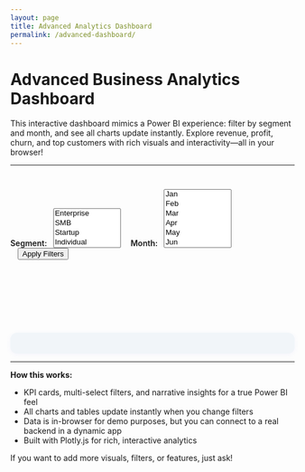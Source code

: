 ```yaml
---
layout: page
title: Advanced Analytics Dashboard
permalink: /advanced-dashboard/
---
```


# Advanced Business Analytics Dashboard

This interactive dashboard mimics a Power BI experience: filter by segment and month, and see all charts update instantly. Explore revenue, profit, churn, and top customers with rich visuals and interactivity—all in your browser!

---

<style>
.kpi-cards {
  display: flex;
  flex-wrap: wrap;
  gap: 2em;
  margin-bottom: 2em;
}
.kpi-card {
  background: linear-gradient(135deg, #6366f1 60%, #3b82f6 100%);
  color: #fff;
  border-radius: 16px;
  padding: 1.5em 2em;
  min-width: 180px;
  box-shadow: 0 4px 16px rgba(99,102,241,0.08);
  flex: 1 1 180px;
  display: flex;
  flex-direction: column;
  align-items: flex-start;
  justify-content: center;
}
.kpi-label {
  font-size: 1.1em;
  opacity: 0.85;
  margin-bottom: 0.3em;
}
.kpi-value {
  font-size: 2.2em;
  font-weight: bold;
  letter-spacing: -1px;
}
.dashboard-grid {
  display: flex;
  flex-wrap: wrap;
  gap: 2em;
  justify-content: space-between;
}
.dashboard-cell {
  flex: 1 1 350px;
  min-width: 320px;
}
.slicer {
  margin-bottom: 1em;
}
.slicer label {
  font-weight: 600;
  margin-right: 0.5em;
}
.slicer select {
  min-width: 120px;
  margin-right: 1em;
}
.narrative {
  background: #f1f5f9;
  border-radius: 12px;
  padding: 1.2em 1.5em;
  margin-top: 2em;
  font-size: 1.1em;
  color: #334155;
  box-shadow: 0 2px 8px rgba(99,102,241,0.06);
}
</style>

<div class="kpi-cards" id="kpi-cards"></div>

<div class="slicer">
  <label for="segment-filter">Segment:</label>
  <select id="segment-filter" multiple size="4">
    <option value="Enterprise">Enterprise</option>
    <option value="SMB">SMB</option>
    <option value="Startup">Startup</option>
    <option value="Individual">Individual</option>
  </select>
  <label for="month-filter">Month:</label>
  <select id="month-filter" multiple size="6">
    <option value="Jan">Jan</option>
    <option value="Feb">Feb</option>
    <option value="Mar">Mar</option>
    <option value="Apr">Apr</option>
    <option value="May">May</option>
    <option value="Jun">Jun</option>
  </select>
  <button onclick="updateDashboard()" style="margin-left:1em;">Apply Filters</button>
</div>

<div class="dashboard-grid">
  <div class="dashboard-cell" id="revenue-bar"></div>
  <div class="dashboard-cell" id="churn-pie"></div>
</div>
<div class="dashboard-grid" style="margin-top:2em;">
  <div class="dashboard-cell" id="profit-line"></div>
  <div class="dashboard-cell" id="top-customers"></div>
</div>

<div class="narrative" id="narrative"></div>

<script src="https://cdn.plot.ly/plotly-latest.min.js"></script>
<script>
// Sample data
const data = [
  {id:1, name:'Acme Corp', segment:'Enterprise', revenue:12000, churn_risk:'High', month:'Jan', profit:3000},
  {id:2, name:'Beta LLC', segment:'SMB', revenue:10500, churn_risk:'Medium', month:'Jan', profit:2500},
  {id:3, name:'Gamma Inc', segment:'Startup', revenue:9800, churn_risk:'Low', month:'Feb', profit:2200},
  {id:4, name:'Delta Co', segment:'SMB', revenue:8900, churn_risk:'Medium', month:'Feb', profit:2100},
  {id:5, name:'Epsilon Ltd', segment:'Enterprise', revenue:8200, churn_risk:'High', month:'Mar', profit:2000},
  {id:6, name:'Zeta Group', segment:'Individual', revenue:6000, churn_risk:'Loyal', month:'Mar', profit:1500},
  {id:7, name:'Eta LLC', segment:'Startup', revenue:7000, churn_risk:'Low', month:'Apr', profit:1800},
  {id:8, name:'Theta Inc', segment:'SMB', revenue:7500, churn_risk:'Medium', month:'Apr', profit:1900},
  {id:9, name:'Iota Co', segment:'Enterprise', revenue:11000, churn_risk:'Loyal', month:'May', profit:3200},
  {id:10, name:'Kappa Ltd', segment:'Individual', revenue:5000, churn_risk:'Loyal', month:'Jun', profit:1200}
];

function getSelectedValues(selectId) {
  const sel = document.getElementById(selectId);
  return Array.from(sel.selectedOptions).map(opt => opt.value);
}

function filterData() {
  const segs = getSelectedValues('segment-filter');
  const mons = getSelectedValues('month-filter');
  return data.filter(row =>
    (segs.length === 0 || segs.includes(row.segment)) &&
    (mons.length === 0 || mons.includes(row.month))
  );
}

function updateKPI(filtered) {
  const totalRevenue = filtered.reduce((sum, d) => sum + d.revenue, 0);
  const totalProfit = filtered.reduce((sum, d) => sum + d.profit, 0);
  const customerCount = filtered.length;
  const churnMap = {High: 3, Medium: 2, Low: 1, Loyal: 0};
  const avgChurn = filtered.length ? (filtered.reduce((sum, d) => sum + (churnMap[d.churn_risk]||0), 0) / filtered.length) : 0;
  let churnLabel = 'Loyal';
  if (avgChurn > 2.5) churnLabel = 'High';
  else if (avgChurn > 1.5) churnLabel = 'Medium';
  else if (avgChurn > 0.5) churnLabel = 'Low';
  document.getElementById('kpi-cards').innerHTML = `
    <div class='kpi-card'><div class='kpi-label'>Total Revenue</div><div class='kpi-value'>$${totalRevenue.toLocaleString()}</div></div>
    <div class='kpi-card'><div class='kpi-label'>Total Profit</div><div class='kpi-value'>$${totalProfit.toLocaleString()}</div></div>
    <div class='kpi-card'><div class='kpi-label'>Customer Count</div><div class='kpi-value'>${customerCount}</div></div>
    <div class='kpi-card'><div class='kpi-label'>Avg. Churn Risk</div><div class='kpi-value'>${churnLabel}</div></div>
  `;
}

function updateNarrative(filtered) {
  if (filtered.length === 0) {
    document.getElementById('narrative').innerText = 'No data for the selected filters.';
    return;
  }
  // Top segment by revenue
  const segs = [...new Set(filtered.map(d => d.segment))];
  const segRev = segs.map(seg => ({seg, rev: filtered.filter(d => d.segment === seg).reduce((s, d) => s + d.revenue, 0)}));
  segRev.sort((a,b) => b.rev - a.rev);
  const topSeg = segRev[0];
  // Month with highest profit
  const months = [...new Set(filtered.map(d => d.month))];
  const monthProf = months.map(m => ({m, p: filtered.filter(d => d.month === m).reduce((s, d) => s + d.profit, 0)}));
  monthProf.sort((a,b) => b.p - a.p);
  const topMonth = monthProf[0];
  // Top customer
  const topCust = filtered.slice().sort((a,b) => b.revenue - a.revenue)[0];
  document.getElementById('narrative').innerHTML = `
    <b>Insight:</b> <br>
    <ul>
      <li><b>${topSeg.seg}</b> is the top revenue segment ($${topSeg.rev.toLocaleString()})</li>
      <li><b>${topMonth.m}</b> had the highest profit ($${topMonth.p.toLocaleString()})</li>
      <li>Top customer: <b>${topCust.name}</b> ($${topCust.revenue.toLocaleString()})</li>
    </ul>
  `;
}

function updateDashboard() {
  const filtered = filterData();
  updateKPI(filtered);
  updateNarrative(filtered);

  // Revenue by Segment
  const segments = [...new Set(filtered.map(d => d.segment))];
  const revenueBySegment = segments.map(seg =>
    filtered.filter(d => d.segment === seg).reduce((sum, d) => sum + d.revenue, 0)
  );
  Plotly.newPlot('revenue-bar', [{
    x: segments,
    y: revenueBySegment,
    type: 'bar',
    marker: {color: '#6366f1'},
    hovertemplate: 'Segment: %{x}<br>Revenue: $%{y:,}<extra></extra>'
  }], {
    title: 'Revenue by Segment',
    yaxis: {title: 'Revenue ($)'},
    hovermode: 'closest'
  });

  // Churn Risk Pie
  const churns = [...new Set(filtered.map(d => d.churn_risk))];
  const churnCounts = churns.map(risk => filtered.filter(d => d.churn_risk === risk).length);
  Plotly.newPlot('churn-pie', [{
    labels: churns,
    values: churnCounts,
    type: 'pie',
    marker: {colors: ['#ef4444', '#f59e42', '#3b82f6', '#22c55e']},
    hovertemplate: '%{label}: %{value} customers<extra></extra>'
  }], {
    title: 'Churn Risk Distribution',
    legend: {orientation: 'h'}
  });

  // Monthly Profit Trend
  const months = ['Jan','Feb','Mar','Apr','May','Jun'];
  const profitByMonth = months.map(m =>
    filtered.filter(d => d.month === m).reduce((sum, d) => sum + d.profit, 0)
  );
  Plotly.newPlot('profit-line', [{
    x: months,
    y: profitByMonth,
    type: 'scatter',
    mode: 'lines+markers',
    line: {color: '#3b82f6', width: 3},
    hovertemplate: 'Month: %{x}<br>Profit: $%{y:,}<extra></extra>'
  }], {
    title: 'Monthly Profit Trend',
    yaxis: {title: 'Profit ($)'},
    hovermode: 'closest'
  });

  // Top Customers Table
  const top = filtered.slice().sort((a,b) => b.revenue - a.revenue).slice(0,5);
  let html = '<h4>Top 5 Customers by Revenue</h4>';
  html += '<table border=1 style="border-collapse:collapse;width:100%"><tr><th>Name</th><th>Segment</th><th>Revenue ($)</th><th>Profit ($)</th></tr>';
  top.forEach(row => {
    html += `<tr><td>${row.name}</td><td>${row.segment}</td><td>${row.revenue}</td><td>${row.profit}</td></tr>`;
  });
  html += '</table>';
  document.getElementById('top-customers').innerHTML = html;
}

// Pre-select all options by default
window.onload = function() {
  const segSel = document.getElementById('segment-filter');
  for (let i=0; i<segSel.options.length; i++) segSel.options[i].selected = true;
  const monSel = document.getElementById('month-filter');
  for (let i=0; i<monSel.options.length; i++) monSel.options[i].selected = true;
  updateDashboard();
};
</script>

---

**How this works:**
- KPI cards, multi-select filters, and narrative insights for a true Power BI feel
- All charts and tables update instantly when you change filters
- Data is in-browser for demo purposes, but you can connect to a real backend in a dynamic app
- Built with Plotly.js for rich, interactive analytics

If you want to add more visuals, filters, or features, just ask! 